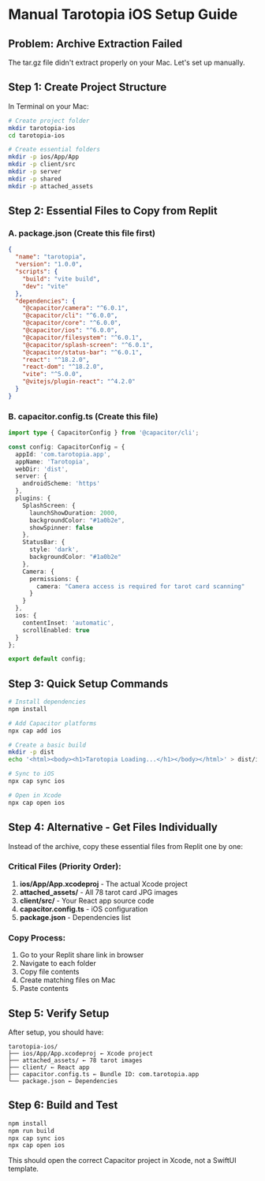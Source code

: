 # Manual Tarotopia iOS Setup Guide

## Problem: Archive Extraction Failed
The tar.gz file didn't extract properly on your Mac. Let's set up manually.

## Step 1: Create Project Structure
In Terminal on your Mac:

```bash
# Create project folder
mkdir tarotopia-ios
cd tarotopia-ios

# Create essential folders
mkdir -p ios/App/App
mkdir -p client/src
mkdir -p server
mkdir -p shared
mkdir -p attached_assets
```

## Step 2: Essential Files to Copy from Replit

### A. package.json (Create this file first)
```json
{
  "name": "tarotopia",
  "version": "1.0.0",
  "scripts": {
    "build": "vite build",
    "dev": "vite"
  },
  "dependencies": {
    "@capacitor/camera": "^6.0.1",
    "@capacitor/cli": "^6.0.0",
    "@capacitor/core": "^6.0.0",
    "@capacitor/ios": "^6.0.0",
    "@capacitor/filesystem": "^6.0.1",
    "@capacitor/splash-screen": "^6.0.1",
    "@capacitor/status-bar": "^6.0.1",
    "react": "^18.2.0",
    "react-dom": "^18.2.0",
    "vite": "^5.0.0",
    "@vitejs/plugin-react": "^4.2.0"
  }
}
```

### B. capacitor.config.ts (Create this file)
```typescript
import type { CapacitorConfig } from '@capacitor/cli';

const config: CapacitorConfig = {
  appId: 'com.tarotopia.app',
  appName: 'Tarotopia',
  webDir: 'dist',
  server: {
    androidScheme: 'https'
  },
  plugins: {
    SplashScreen: {
      launchShowDuration: 2000,
      backgroundColor: "#1a0b2e",
      showSpinner: false
    },
    StatusBar: {
      style: 'dark',
      backgroundColor: "#1a0b2e"
    },
    Camera: {
      permissions: {
        camera: "Camera access is required for tarot card scanning"
      }
    }
  },
  ios: {
    contentInset: 'automatic',
    scrollEnabled: true
  }
};

export default config;
```

## Step 3: Quick Setup Commands
```bash
# Install dependencies
npm install

# Add Capacitor platforms
npx cap add ios

# Create a basic build
mkdir -p dist
echo '<html><body><h1>Tarotopia Loading...</h1></body></html>' > dist/index.html

# Sync to iOS
npx cap sync ios

# Open in Xcode
npx cap open ios
```

## Step 4: Alternative - Get Files Individually

Instead of the archive, copy these essential files from Replit one by one:

### Critical Files (Priority Order):
1. **ios/App/App.xcodeproj** - The actual Xcode project
2. **attached_assets/** - All 78 tarot card JPG images  
3. **client/src/** - Your React app source code
4. **capacitor.config.ts** - iOS configuration
5. **package.json** - Dependencies list

### Copy Process:
1. Go to your Replit share link in browser
2. Navigate to each folder
3. Copy file contents
4. Create matching files on Mac
5. Paste contents

## Step 5: Verify Setup
After setup, you should have:
```
tarotopia-ios/
├── ios/App/App.xcodeproj ← Xcode project
├── attached_assets/ ← 78 tarot images
├── client/ ← React app
├── capacitor.config.ts ← Bundle ID: com.tarotopia.app
└── package.json ← Dependencies
```

## Step 6: Build and Test
```bash
npm install
npm run build
npx cap sync ios
npx cap open ios
```

This should open the correct Capacitor project in Xcode, not a SwiftUI template.